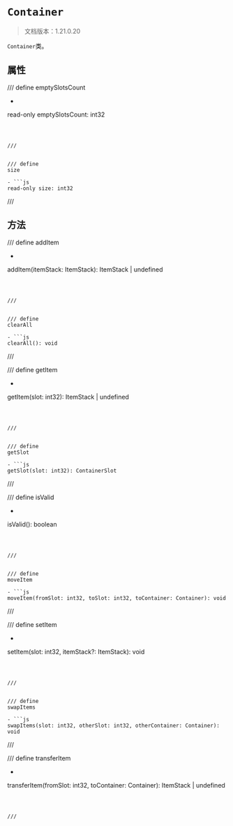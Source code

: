 # `Container`

> 文档版本：1.21.0.20

`Container`类。

## 属性

/// define
emptySlotsCount

- ```js
read-only emptySlotsCount: int32
```



///


/// define
size

- ```js
read-only size: int32
```



///


## 方法

/// define
addItem

- ```js
addItem(itemStack: ItemStack): ItemStack | undefined
```



///


/// define
clearAll

- ```js
clearAll(): void
```



///


/// define
getItem

- ```js
getItem(slot: int32): ItemStack | undefined
```



///


/// define
getSlot

- ```js
getSlot(slot: int32): ContainerSlot
```



///


/// define
isValid

- ```js
isValid(): boolean
```



///


/// define
moveItem

- ```js
moveItem(fromSlot: int32, toSlot: int32, toContainer: Container): void
```



///


/// define
setItem

- ```js
setItem(slot: int32, itemStack?: ItemStack): void
```



///


/// define
swapItems

- ```js
swapItems(slot: int32, otherSlot: int32, otherContainer: Container): void
```



///


/// define
transferItem

- ```js
transferItem(fromSlot: int32, toContainer: Container): ItemStack | undefined
```



///

